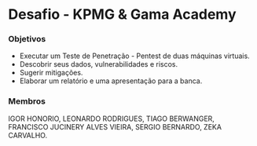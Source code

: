 # Desafio - KPMG & Gama Academy

### Objetivos
- Executar um Teste de Penetração - Pentest de duas máquinas virtuais.
- Descobrir seus dados, vulnerabilidades e riscos.
- Sugerir mitigações.
- Elaborar um relatório e uma apresentação para a banca.

### Membros

IGOR HONORIO, 
LEONARDO RODRIGUES, 
TIAGO BERWANGER, 
FRANCISCO JUCINERY ALVES VIEIRA, 
SERGIO BERNARDO, 
ZEKA CARVALHO.
